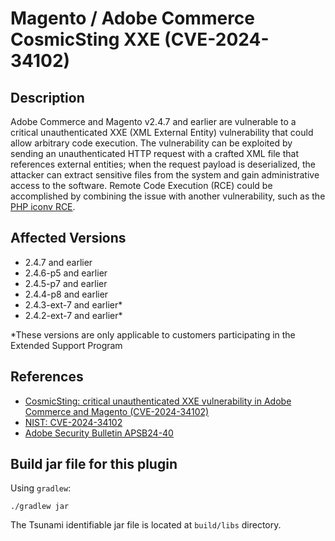 # Magento / Adobe Commerce CosmicSting XXE (CVE-2024-34102)

## Description
Adobe Commerce and Magento v2.4.7 and earlier are vulnerable to a critical unauthenticated XXE (XML External Entity) vulnerability that could allow arbitrary code execution. The vulnerability can be exploited by sending an unauthenticated HTTP request with a crafted XML file that references external entities; when the request payload is deserialized, the attacker can extract sensitive files from the system and gain administrative access to the software. Remote Code Execution (RCE) could be accomplished by combining the issue with another vulnerability, such as the [PHP iconv RCE](https://www.ambionics.io/blog/iconv-cve-2024-2961-p1).

## Affected Versions
- 2.4.7 and earlier
- 2.4.6-p5 and earlier
- 2.4.5-p7 and earlier
- 2.4.4-p8 and earlier
- 2.4.3-ext-7 and earlier*
- 2.4.2-ext-7 and earlier*

*These versions are only applicable to customers participating in the Extended Support Program

## References
- [CosmicSting: critical unauthenticated XXE vulnerability in Adobe Commerce and Magento (CVE-2024-34102)](https://www.vicarius.io/vsociety/posts/cosmicsting-critical-unauthenticated-xxe-vulnerability-in-adobe-commerce-and-magento-cve-2024-34102)
- [NIST: CVE-2024-34102](https://nvd.nist.gov/vuln/detail/CVE-2024-34102)
- [Adobe Security Bulletin APSB24-40](https://helpx.adobe.com/security/products/magento/apsb24-40.html)

## Build jar file for this plugin

Using `gradlew`:

```shell
./gradlew jar
```

The Tsunami identifiable jar file is located at `build/libs` directory.
